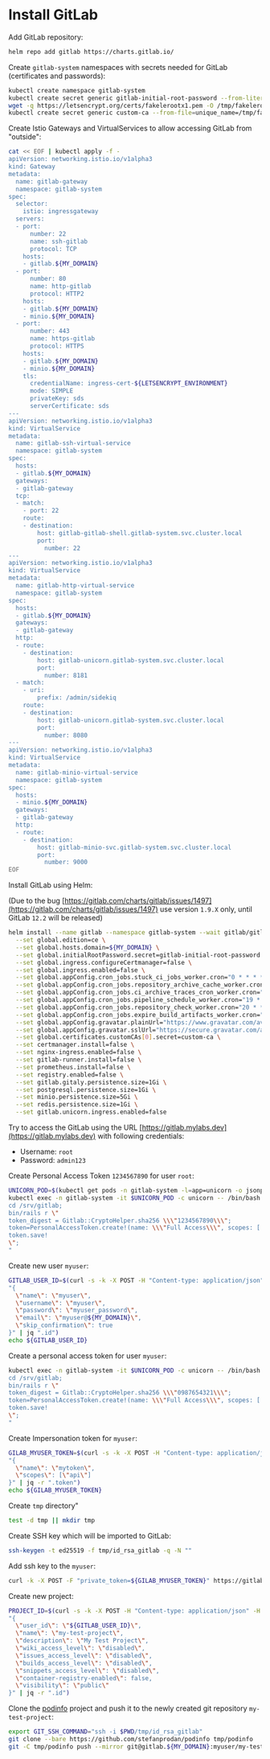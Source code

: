 # Install GitLab

Add GitLab repository:

```bash
helm repo add gitlab https://charts.gitlab.io/
```

Create `gitlab-system` namespaces with secrets needed for GitLab
(certificates and passwords):

```bash
kubectl create namespace gitlab-system
kubectl create secret generic gitlab-initial-root-password --from-literal=password="admin123" -n gitlab-system
wget -q https://letsencrypt.org/certs/fakelerootx1.pem -O /tmp/fakelerootx1.pem
kubectl create secret generic custom-ca --from-file=unique_name=/tmp/fakelerootx1.pem -n gitlab-system
```

Create Istio Gateways and VirtualServices to allow accessing GitLab from
"outside":

```bash
cat << EOF | kubectl apply -f -
apiVersion: networking.istio.io/v1alpha3
kind: Gateway
metadata:
  name: gitlab-gateway
  namespace: gitlab-system
spec:
  selector:
    istio: ingressgateway
  servers:
  - port:
      number: 22
      name: ssh-gitlab
      protocol: TCP
    hosts:
    - gitlab.${MY_DOMAIN}
  - port:
      number: 80
      name: http-gitlab
      protocol: HTTP2
    hosts:
    - gitlab.${MY_DOMAIN}
    - minio.${MY_DOMAIN}
  - port:
      number: 443
      name: https-gitlab
      protocol: HTTPS
    hosts:
    - gitlab.${MY_DOMAIN}
    - minio.${MY_DOMAIN}
    tls:
      credentialName: ingress-cert-${LETSENCRYPT_ENVIRONMENT}
      mode: SIMPLE
      privateKey: sds
      serverCertificate: sds
---
apiVersion: networking.istio.io/v1alpha3
kind: VirtualService
metadata:
  name: gitlab-ssh-virtual-service
  namespace: gitlab-system
spec:
  hosts:
  - gitlab.${MY_DOMAIN}
  gateways:
  - gitlab-gateway
  tcp:
  - match:
    - port: 22
    route:
    - destination:
        host: gitlab-gitlab-shell.gitlab-system.svc.cluster.local
        port:
          number: 22
---
apiVersion: networking.istio.io/v1alpha3
kind: VirtualService
metadata:
  name: gitlab-http-virtual-service
  namespace: gitlab-system
spec:
  hosts:
  - gitlab.${MY_DOMAIN}
  gateways:
  - gitlab-gateway
  http:
  - route:
    - destination:
        host: gitlab-unicorn.gitlab-system.svc.cluster.local
        port:
          number: 8181
  - match:
    - uri:
        prefix: /admin/sidekiq
    route:
    - destination:
        host: gitlab-unicorn.gitlab-system.svc.cluster.local
        port:
          number: 8080
---
apiVersion: networking.istio.io/v1alpha3
kind: VirtualService
metadata:
  name: gitlab-minio-virtual-service
  namespace: gitlab-system
spec:
  hosts:
  - minio.${MY_DOMAIN}
  gateways:
  - gitlab-gateway
  http:
  - route:
    - destination:
        host: gitlab-minio-svc.gitlab-system.svc.cluster.local
        port:
          number: 9000
EOF
```

Install GitLab using Helm:

(Due to the bug [https://gitlab.com/charts/gitlab/issues/1497](https://gitlab.com/charts/gitlab/issues/1497)
use version `1.9.X` only, until GitLab `12.2` will be released)

```bash
helm install --name gitlab --namespace gitlab-system --wait gitlab/gitlab --version 1.9.7 \
  --set global.edition=ce \
  --set global.hosts.domain=${MY_DOMAIN} \
  --set global.initialRootPassword.secret=gitlab-initial-root-password \
  --set global.ingress.configureCertmanager=false \
  --set global.ingress.enabled=false \
  --set global.appConfig.cron_jobs.stuck_ci_jobs_worker.cron="0 * * * *" \
  --set global.appConfig.cron_jobs.repository_archive_cache_worker.cron="0 * * * *" \
  --set global.appConfig.cron_jobs.ci_archive_traces_cron_worker.cron="17 * * * *" \
  --set global.appConfig.cron_jobs.pipeline_schedule_worker.cron="19 * * * *" \
  --set global.appConfig.cron_jobs.repository_check_worker.cron="20 * * * *" \
  --set global.appConfig.cron_jobs.expire_build_artifacts_worker.cron="50 * * * *" \
  --set global.appConfig.gravatar.plainUrl="https://www.gravatar.com/avatar/%{hash}?s=%{size}&d=identicon" \
  --set global.appConfig.gravatar.sslUrl="https://secure.gravatar.com/avatar/%{hash}?s=%{size}&d=identicon" \
  --set global.certificates.customCAs[0].secret=custom-ca \
  --set certmanager.install=false \
  --set nginx-ingress.enabled=false \
  --set gitlab-runner.install=false \
  --set prometheus.install=false \
  --set registry.enabled=false \
  --set gitlab.gitaly.persistence.size=1Gi \
  --set postgresql.persistence.size=1Gi \
  --set minio.persistence.size=5Gi \
  --set redis.persistence.size=1Gi \
  --set gitlab.unicorn.ingress.enabled=false
```

Try to access the GitLab using the URL [https://gitlab.mylabs.dev](https://gitlab.mylabs.dev)
with following credentials:

* Username: `root`
* Password: `admin123`

Create Personal Access Token `1234567890` for user `root`:

```bash
UNICORN_POD=$(kubectl get pods -n gitlab-system -l=app=unicorn -o jsonpath="{.items[0].metadata.name}")
kubectl exec -n gitlab-system -it $UNICORN_POD -c unicorn -- /bin/bash -c "
cd /srv/gitlab;
bin/rails r \"
token_digest = Gitlab::CryptoHelper.sha256 \\\"1234567890\\\";
token=PersonalAccessToken.create!(name: \\\"Full Access\\\", scopes: [:api], user: User.where(id: 1).first, token_digest: token_digest);
token.save!
\";
"
```

Create new user `myuser`:

```bash
GITLAB_USER_ID=$(curl -s -k -X POST -H "Content-type: application/json" -H "PRIVATE-TOKEN: 1234567890" https://gitlab.${MY_DOMAIN}/api/v4/users -d \
"{
  \"name\": \"myuser\",
  \"username\": \"myuser\",
  \"password\": \"myuser_password\",
  \"email\": \"myuser@${MY_DOMAIN}\",
  \"skip_confirmation\": true
}" | jq ".id")
echo ${GITLAB_USER_ID}
```

Create a personal access token for user `myuser`:

```bash
kubectl exec -n gitlab-system -it $UNICORN_POD -c unicorn -- /bin/bash -c "
cd /srv/gitlab;
bin/rails r \"
token_digest = Gitlab::CryptoHelper.sha256 \\\"0987654321\\\";
token=PersonalAccessToken.create!(name: \\\"Full Access\\\", scopes: [:api], user: User.where(id: ${GITLAB_USER_ID}).first, token_digest: token_digest);
token.save!
\";
"
```

Create Impersonation token for `myuser`:

```bash
GILAB_MYUSER_TOKEN=$(curl -s -k -X POST -H "Content-type: application/json" -H "PRIVATE-TOKEN: 1234567890" https://gitlab.${MY_DOMAIN}/api/v4/users/${GITLAB_USER_ID}/impersonation_tokens -d \
"{
  \"name\": \"mytoken\",
  \"scopes\": [\"api\"]
}" | jq -r ".token")
echo ${GILAB_MYUSER_TOKEN}
```

Create `tmp` directory"

```bash
test -d tmp || mkdir tmp
```

Create SSH key which will be imported to GitLab:

```bash
ssh-keygen -t ed25519 -f tmp/id_rsa_gitlab -q -N ""
```

Add ssh key to the `myuser`:

```bash
curl -k -X POST -F "private_token=${GILAB_MYUSER_TOKEN}" https://gitlab.${MY_DOMAIN}/api/v4/user/keys -F "title=my_ssh_key" -F "key=$(cat tmp/id_rsa_gitlab.pub)" | jq
```

Create new project:

```bash
PROJECT_ID=$(curl -s -k -X POST -H "Content-type: application/json" -H "PRIVATE-TOKEN: 1234567890" https://gitlab.${MY_DOMAIN}/api/v4/projects/user/${GITLAB_USER_ID} -d \
"{
  \"user_id\": \"${GITLAB_USER_ID}\",
  \"name\": \"my-test-project\",
  \"description\": \"My Test Project\",
  \"wiki_access_level\": \"disabled\",
  \"issues_access_level\": \"disabled\",
  \"builds_access_level\": \"disabled\",
  \"snippets_access_level\": \"disabled\",
  \"container-registry-enabled\": false,
  \"visibility\": \"public\"
}" | jq -r ".id")
```

Clone the [podinfo](https://github.com/stefanprodan/podinfo) project and push
it to the newly created git repository `my-test-project`:

```bash
export GIT_SSH_COMMAND="ssh -i $PWD/tmp/id_rsa_gitlab"
git clone --bare https://github.com/stefanprodan/podinfo tmp/podinfo
git -C tmp/podinfo push --mirror git@gitlab.${MY_DOMAIN}:myuser/my-test-project.git
```
